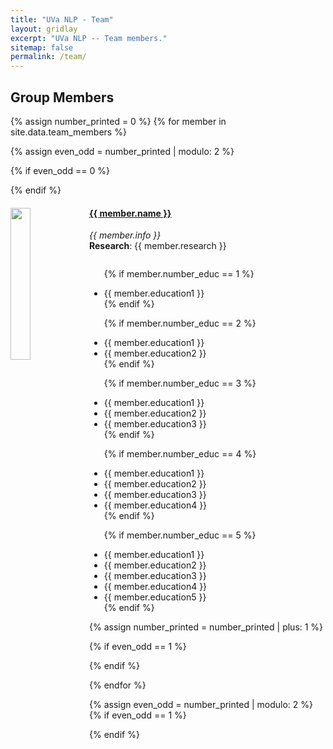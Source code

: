 ```yaml
---
title: "UVa NLP - Team"
layout: gridlay
excerpt: "UVa NLP -- Team members."
sitemap: false
permalink: /team/
---
```


## Group Members

<!--  **We are  looking for new PhD students, Postdocs, and Master students to join the team** [(see openings)]({{ site.url }}{{ site.baseurl }}/vacancies) **!** -->


<!-- Jump to [PhD Students](#phd-students), [Master Students](#master-students), [Undergraduate Students](#undergraduate-students),  [alumni](#alumni), [administrative support](#administrative-support), [lab visitors](#lab-visitors). -->

{% assign number_printed = 0 %}
{% for member in site.data.team_members %}

{% assign even_odd = number_printed | modulo: 2 %}

{% if even_odd == 0 %}
<div class="row">
{% endif %}

<div class="col-sm-6 clearfix">
  <img src="{{ site.url }}{{ site.baseurl }}/images/teampic/{{ member.photo }}" class="img-responsive" width="25%" style="float: left" />
  <h4><a href="{{member.url}}">{{ member.name }}</a></h4>
  <i>{{ member.info }}</i><br>
  <!-- email: <{{ member.email }}></i> -->
  <b>Research</b>: {{ member.research }}<br>
  <ul style="overflow: hidden">

  {% if member.number_educ == 1 %}
  <li> {{ member.education1 }} </li>
  {% endif %}

  {% if member.number_educ == 2 %}
  <li> {{ member.education1 }} </li>
  <li> {{ member.education2 }} </li>
  {% endif %}

  {% if member.number_educ == 3 %}
  <li> {{ member.education1 }} </li>
  <li> {{ member.education2 }} </li>
  <li> {{ member.education3 }} </li>
  {% endif %}

  {% if member.number_educ == 4 %}
  <li> {{ member.education1 }} </li>
  <li> {{ member.education2 }} </li>
  <li> {{ member.education3 }} </li>
  <li> {{ member.education4 }} </li>
  {% endif %}

  {% if member.number_educ == 5 %}
  <li> {{ member.education1 }} </li>
  <li> {{ member.education2 }} </li>
  <li> {{ member.education3 }} </li>
  <li> {{ member.education4 }} </li>
  <li> {{ member.education5 }} </li>
  {% endif %}

  </ul>
</div>

{% assign number_printed = number_printed | plus: 1 %}

{% if even_odd == 1 %}
</div>
{% endif %}

{% endfor %}

{% assign even_odd = number_printed | modulo: 2 %}
{% if even_odd == 1 %}
</div>
{% endif %}


<!-- ## Collaborators -->

<!-- {% assign number_printed = 0 %} -->
<!-- {% for member in site.data.students %} -->

<!-- {% assign even_odd = number_printed | modulo: 2 %} -->

<!-- {% if even_odd == 0 %} -->
<!-- <div class="row"> -->
<!-- {% endif %} -->

<!-- <div class="col-sm-6 clearfix"> -->
<!--   <h4>{{ member.name }}</h4> -->
<!--   <i>{{ member.info }}<br>email: <{{ member.email }}></i> -->
<!--   <ul style="overflow: hidden"> -->

<!--   {% if member.number_educ == 1 %} -->
<!--   <li> {{ member.education1 }} </li> -->
<!--   {% endif %} -->

<!--   {% if member.number_educ == 2 %} -->
<!--   <li> {{ member.education1 }} </li> -->
<!--   <li> {{ member.education2 }} </li> -->
<!--   {% endif %} -->

<!--   {% if member.number_educ == 3 %} -->
<!--   <li> {{ member.education1 }} </li> -->
<!--   <li> {{ member.education2 }} </li> -->
<!--   <li> {{ member.education3 }} </li> -->
<!--   {% endif %} -->

<!--   {% if member.number_educ == 4 %} -->
<!--   <li> {{ member.education1 }} </li> -->
<!--   <li> {{ member.education2 }} </li> -->
<!--   <li> {{ member.education3 }} </li> -->
<!--   <li> {{ member.education4 }} </li> -->
<!--   {% endif %} -->

<!--   </ul> -->
<!-- </div> -->

<!-- {% assign number_printed = number_printed | plus: 1 %} -->

<!-- {% if even_odd == 1 %} -->
<!-- </div> -->
<!-- {% endif %} -->

<!-- {% endfor %} -->

<!-- {% assign even_odd = number_printed | modulo: 2 %} -->
<!-- {% if even_odd == 1 %} -->
<!-- </div> -->
<!-- {% endif %} -->


<!-- ## Alumni -->

<!-- {% assign number_printed = 0 %} -->
<!-- {% for member in site.data.alumni_members %} -->

<!-- {% assign even_odd = number_printed | modulo: 2 %} -->

<!-- {% if even_odd == 0 %} -->
<!-- <div class="row"> -->
<!-- {% endif %} -->

<!-- <div class="col-sm-6 clearfix"> -->
<!--   <img src="{{ site.url }}{{ site.baseurl }}/images/teampic/{{ member.photo }}" class="img-responsive" width="25%" style="float: left" /> -->
<!--   <h4>{{ member.name }}</h4> -->
<!--   <i>{{ member.duration }} <br> Role: {{ member.info }}</i> -->
<!--   <ul style="overflow: hidden"> -->

<!--   </ul> -->
<!-- </div> -->

<!-- {% assign number_printed = number_printed | plus: 1 %} -->

<!-- {% if even_odd == 1 %} -->
<!-- </div> -->
<!-- {% endif %} -->

<!-- {% endfor %} -->

<!-- {% assign even_odd = number_printed | modulo: 2 %} -->
<!-- {% if even_odd == 1 %} -->
<!-- </div> -->
<!-- {% endif %} -->

<!-- ## Former visitors, BSc/ MSc students -->
<!-- <div class="row"> -->

<!-- <div class="col-sm-4 clearfix"> -->
<!-- <h4>Visitors</h4> -->
<!-- {% for member in site.data.alumni_visitors %} -->
<!-- {{ member.name }} -->
<!-- {% endfor %} -->
<!-- </div> -->

<!-- <div class="col-sm-4 clearfix"> -->
<!-- <h4>Master students</h4> -->
<!-- {% for member in site.data.alumni_msc %} -->
<!-- {{ member.name }} -->
<!-- {% endfor %} -->
<!-- </div> -->

<!-- <div class="col-sm-4 clearfix"> -->
<!-- <h4>Bachelor Students</h4> -->
<!-- {% for member in site.data.alumni_bsc %} -->
<!-- {{ member.name }} -->
<!-- {% endfor %} -->
<!-- </div> -->

<!-- </div> -->
